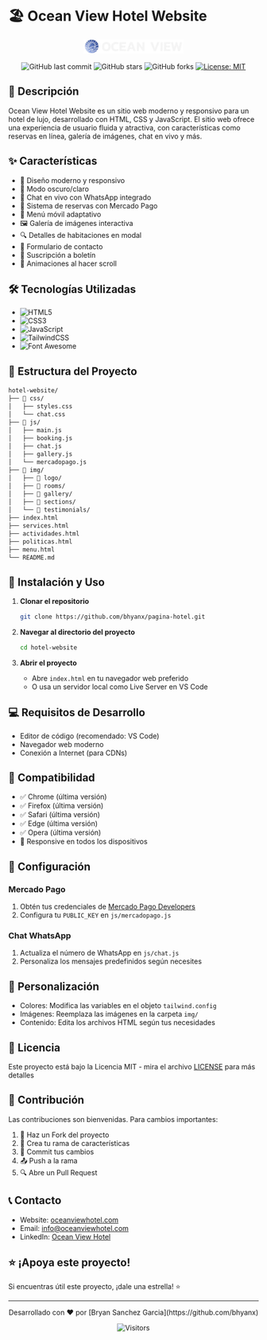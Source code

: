 # 🏖️ Ocean View Hotel Website

<div align="center">
  <img src="img/logo/logo.png" alt="Ocean View Hotel Logo" width="200">
  
  ![GitHub last commit](https://img.shields.io/github/last-commit/yourusername/hotel-website)
  ![GitHub stars](https://img.shields.io/github/stars/yourusername/hotel-website)
  ![GitHub forks](https://img.shields.io/github/forks/yourusername/hotel-website)
  [![License: MIT](https://img.shields.io/badge/License-MIT-yellow.svg)](https://opensource.org/licenses/MIT)
</div>

## 📝 Descripción

Ocean View Hotel Website es un sitio web moderno y responsivo para un hotel de lujo, desarrollado con HTML, CSS y JavaScript. El sitio web ofrece una experiencia de usuario fluida y atractiva, con características como reservas en línea, galería de imágenes, chat en vivo y más.

## ✨ Características

- 🎨 Diseño moderno y responsivo
- 🌙 Modo oscuro/claro
- 💬 Chat en vivo con WhatsApp integrado
- 🏨 Sistema de reservas con Mercado Pago
- 📱 Menú móvil adaptativo
- 🖼️ Galería de imágenes interactiva
- 🔍 Detalles de habitaciones en modal
- 📝 Formulario de contacto
- 📰 Suscripción a boletín
- 🎯 Animaciones al hacer scroll

## 🛠️ Tecnologías Utilizadas

- ![HTML5](https://img.shields.io/badge/HTML5-E34F26?style=for-the-badge&logo=html5&logoColor=white)
- ![CSS3](https://img.shields.io/badge/CSS3-1572B6?style=for-the-badge&logo=css3&logoColor=white)
- ![JavaScript](https://img.shields.io/badge/JavaScript-F7DF1E?style=for-the-badge&logo=javascript&logoColor=black)
- ![TailwindCSS](https://img.shields.io/badge/Tailwind_CSS-38B2AC?style=for-the-badge&logo=tailwind-css&logoColor=white)
- ![Font Awesome](https://img.shields.io/badge/Font_Awesome-339AF0?style=for-the-badge&logo=fontawesome&logoColor=white)

## 📂 Estructura del Proyecto

```
hotel-website/
├── 📁 css/
│   ├── styles.css
│   └── chat.css
├── 📁 js/
│   ├── main.js
│   ├── booking.js
│   ├── chat.js
│   ├── gallery.js
│   └── mercadopago.js
├── 📁 img/
│   ├── 📁 logo/
│   ├── 📁 rooms/
│   ├── 📁 gallery/
│   ├── 📁 sections/
│   └── 📁 testimonials/
├── index.html
├── services.html
├── actividades.html
├── politicas.html
├── menu.html
└── README.md
```

## 🚀 Instalación y Uso

1. **Clonar el repositorio**
   ```bash
   git clone https://github.com/bhyanx/pagina-hotel.git
   ```

2. **Navegar al directorio del proyecto**
   ```bash
   cd hotel-website
   ```

3. **Abrir el proyecto**
   - Abre `index.html` en tu navegador web preferido
   - O usa un servidor local como Live Server en VS Code

## 💻 Requisitos de Desarrollo

- Editor de código (recomendado: VS Code)
- Navegador web moderno
- Conexión a Internet (para CDNs)

## 📱 Compatibilidad

- ✅ Chrome (última versión)
- ✅ Firefox (última versión)
- ✅ Safari (última versión)
- ✅ Edge (última versión)
- ✅ Opera (última versión)
- 📱 Responsive en todos los dispositivos

## 🔧 Configuración

### Mercado Pago
1. Obtén tus credenciales de [Mercado Pago Developers](https://www.mercadopago.com.pe/developers)
2. Configura tu `PUBLIC_KEY` en `js/mercadopago.js`

### Chat WhatsApp
1. Actualiza el número de WhatsApp en `js/chat.js`
2. Personaliza los mensajes predefinidos según necesites

## 🎨 Personalización

- Colores: Modifica las variables en el objeto `tailwind.config`
- Imágenes: Reemplaza las imágenes en la carpeta `img/`
- Contenido: Edita los archivos HTML según tus necesidades

## 📄 Licencia

Este proyecto está bajo la Licencia MIT - mira el archivo [LICENSE](LICENSE) para más detalles

## 👥 Contribución

Las contribuciones son bienvenidas. Para cambios importantes:

1. 🍴 Haz un Fork del proyecto
2. 🔧 Crea tu rama de características
3. 💾 Commit tus cambios
4. 📤 Push a la rama
5. 🔍 Abre un Pull Request

## 📞 Contacto

- Website: [oceanviewhotel.com](https://oceanviewhotel.netlify.app/)
- Email: info@oceanviewhotel.com
- LinkedIn: [Ocean View Hotel](https://linkedin.com/company/ocean-view-hotel)

## ⭐ ¡Apoya este proyecto!

Si encuentras útil este proyecto, ¡dale una estrella! ⭐

---

<div align="center">
  Desarrollado con ❤️ por [Bryan Sanchez Garcia](https://github.com/bhyanx)
  
  ![Visitors](https://visitor-badge.laobi.icu/badge?page_id=yourusername.hotel-website)
</div> 